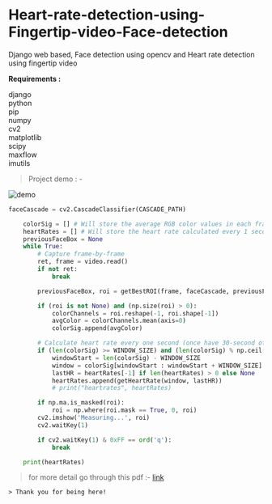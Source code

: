 # Heart-rate-detection-using-Fingertip-video-Face-detection #
Django web based, Face detection using opencv and Heart rate detection using fingertip video

**Requirements :**

django <br>
python <br>
pip <br>
numpy <br>
cv2 <br>
matplotlib <br>
scipy <br>
maxflow <br>
imutils <br>

>Project demo : -

![demo](https://user-images.githubusercontent.com/49883798/115822402-1dc19000-a422-11eb-9ed5-e30b825d8739.gif)




```python
faceCascade = cv2.CascadeClassifier(CASCADE_PATH)

    colorSig = [] # Will store the average RGB color values in each frame's ROI
    heartRates = [] # Will store the heart rate calculated every 1 second
    previousFaceBox = None
    while True:
        # Capture frame-by-frame
        ret, frame = video.read()
        if not ret:
            break

        previousFaceBox, roi = getBestROI(frame, faceCascade, previousFaceBox)

        if (roi is not None) and (np.size(roi) > 0):
            colorChannels = roi.reshape(-1, roi.shape[-1])
            avgColor = colorChannels.mean(axis=0)
            colorSig.append(avgColor)

        # Calculate heart rate every one second (once have 30-second of data)
        if (len(colorSig) >= WINDOW_SIZE) and (len(colorSig) % np.ceil(FPS) == 0):
            windowStart = len(colorSig) - WINDOW_SIZE
            window = colorSig[windowStart : windowStart + WINDOW_SIZE]
            lastHR = heartRates[-1] if len(heartRates) > 0 else None
            heartRates.append(getHeartRate(window, lastHR))
            # print("heartrates", heartRates)

        if np.ma.is_masked(roi):
            roi = np.where(roi.mask == True, 0, roi)
        cv2.imshow('Measuring...', roi)
        cv2.waitKey(1)

        if cv2.waitKey(1) & 0xFF == ord('q'):
            break	

    print(heartRates)
```

>for more detail go through this pdf  :- [link](https://drive.google.com/file/d/1hy8q0nHDuTLIcw5mDD24FYOPcbvApdsj/view?usp=sharing "pdf link")
```
> Thank you for being here!
